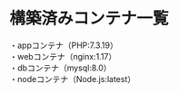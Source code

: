 # 構築済みコンテナ一覧
・appコンテナ（PHP:7.3.19）<br>
・webコンテナ（nginx:1.17）<br>
・dbコンテナ（mysql:8.0）<br>
・nodeコンテナ（Node.js:latest）<br>
